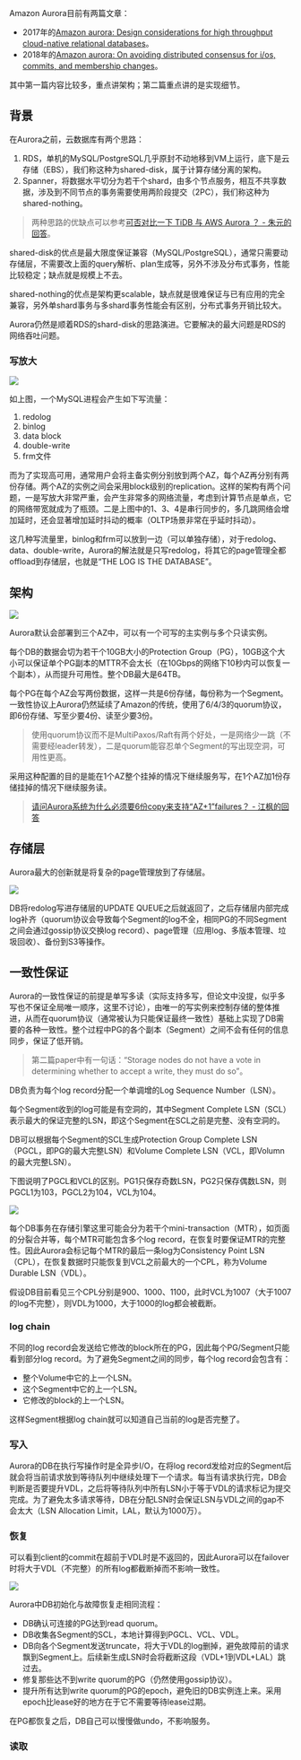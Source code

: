 Amazon Aurora目前有两篇文章：
- 2017年的[Amazon aurora: Design considerations for high throughput cloud-native relational databases](https://dl.acm.org/doi/abs/10.45/3035918.3056101)。
- 2018年的[Amazon aurora: On avoiding distributed consensus for i/os, commits, and membership changes](https://dl.acm.org/doi/abs/10.1145/3183713.3196937)。

其中第一篇内容比较多，重点讲架构；第二篇重点讲的是实现细节。

## 背景

在Aurora之前，云数据库有两个思路：
1. RDS，单机的MySQL/PostgreSQL几乎原封不动地移到VM上运行，底下是云存储（EBS），我们称这种为shared-disk，属于计算存储分离的架构。
1. Spanner，将数据水平切分为若干个shard，由多个节点服务，相互不共享数据，涉及到不同节点的事务需要使用两阶段提交（2PC），我们称这种为shared-nothing。

> 两种思路的优缺点可以参考[可否对比一下 TiDB 与 AWS Aurora ？ - 朱元的回答](https://www.zhihu.com/question/56669587/answer/552118039)。

shared-disk的优点是最大限度保证兼容（MySQL/PostgreSQL），通常只需要动存储层，不需要改上面的query解析、plan生成等，另外不涉及分布式事务，性能比较稳定；缺点就是规模上不去。

shared-nothing的优点是架构更scalable，缺点就是很难保证与已有应用的完全兼容，另外单shard事务与多shard事务性能会有区别，分布式事务开销比较大。

Aurora仍然是顺着RDS的shard-disk的思路演进。它要解决的最大问题是RDS的网络吞吐问题。

### 写放大

![](https://fuzhe-pics.oss-cn-beijing.aliyuncs.com/2021-01/aurora-01.png)

如上图，一个MySQL进程会产生如下写流量：
1. redolog
1. binlog
1. data block
1. double-write
1. frm文件

而为了实现高可用，通常用户会将主备实例分别放到两个AZ，每个AZ再分别有两份存储。两个AZ的实例之间会采用block级别的replication。这样的架构有两个问题，一是写放大非常严重，会产生非常多的网络流量，考虑到计算节点是单点，它的网络带宽就成为了瓶颈。二是上图中的1、3、4是串行同步的，多几跳网络会增加延时，还会显著增加延时抖动的概率（OLTP场景非常在乎延时抖动）。

这几种写流量里，binlog和frm可以放到一边（可以单独存储），对于redolog、data、double-write，Aurora的解法就是只写redolog，将其它的page管理全都offload到存储层，也就是“THE LOG IS THE DATABASE”。

## 架构

![](https://fuzhe-pics.oss-cn-beijing.aliyuncs.com/2021-01/aurora-02.png)

Aurora默认会部署到三个AZ中，可以有一个可写的主实例与多个只读实例。

每个DB的数据会切为若干个10GB大小的Protection Group（PG），10GB这个大小可以保证单个PG副本的MTTR不会太长（在10Gbps的网络下10秒内可以恢复一个副本），从而提升可用性。整个DB最大是64TB。

每个PG在每个AZ会写两份数据，这样一共是6份存储，每份称为一个Segment。一致性协议上Aurora仍然延续了Amazon的传统，使用了6/4/3的quorum协议，即6份存储、写至少要4份、读至少要3份。

> 使用quorum协议而不是MultiPaxos/Raft有两个好处，一是网络少一跳（不需要经leader转发），二是quorum能容忍单个Segment的写出现空洞，可用性更高。

采用这种配置的目的是能在1个AZ整个挂掉的情况下继续服务写，在1个AZ加1份存储挂掉的情况下继续服务读。

> [请问Aurora系统为什么必须要6份copy来支持“AZ+1”failures？ - 江枫的回答](https://www.zhihu.com/question/435302730/answer/1634390470)

## 存储层

Aurora最大的创新就是将复杂的page管理放到了存储层。

![](https://fuzhe-pics.oss-cn-beijing.aliyuncs.com/2021-01/aurora-03.png)

DB将redolog写进存储层的UPDATE QUEUE之后就返回了，之后存储层内部完成log补齐（quorum协议会导致每个Segment的log不全，相同PG的不同Segment之间会通过gossip协议交换log record）、page管理（应用log、多版本管理、垃圾回收）、备份到S3等操作。

## 一致性保证

Aurora的一致性保证的前提是单写多读（实际支持多写，但论文中没提，似乎多写也不保证全局唯一顺序，这里不讨论），由唯一的写实例来控制存储的整体推进，从而在quorum协议（通常被认为只能保证最终一致性）基础上实现了DB需要的各种一致性。整个过程中PG的各个副本（Segment）之间不会有任何的信息同步，保证了低开销。

> 第二篇paper中有一句话：“Storage nodes do not have a vote in determining whether to accept a write, they must do so”。

DB负责为每个log record分配一个单调增的Log Sequence Number（LSN）。

每个Segment收到的log可能是有空洞的，其中Segment Complete LSN（SCL）表示最大的保证完整的LSN，即这个Segment在SCL之前是完整、没有空洞的。

DB可以根据每个Segment的SCL生成Protection Group Complete LSN（PGCL，即PG的最大完整LSN）和Volume Complete LSN（VCL，即Volumn的最大完整LSN）。

下图说明了PGCL和VCL的区别。PG1只保存奇数LSN，PG2只保存偶数LSN，则PGCL1为103，PGCL2为104，VCL为104。

![](https://fuzhe-pics.oss-cn-beijing.aliyuncs.com/2021-01/aurora-04.png)

每个DB事务在存储引擎这里可能会分为若干个mini-transaction（MTR），如页面的分裂合并等，每个MTR可能包含多个log record，在恢复时要保证MTR的完整性。因此Aurora会标记每个MTR的最后一条log为Consistency Point LSN（CPL），在恢复数据时只能恢复到VCL之前最大的一个CPL，称为Volume Durable LSN（VDL）。

假设DB目前看见三个CPL分别是900、1000、1100，此时VCL为1007（大于1007的log不完整），则VDL为1000，大于1000的log都会被截断。

### log chain

不同的log record会发送给它修改的block所在的PG，因此每个PG/Segment只能看到部分log record。为了避免Segment之间的同步，每个log record会包含有：
- 整个Volume中它的上一个LSN。
- 这个Segment中它的上一个LSN。
- 它修改的block的上一个LSN。

这样Segment根据log chain就可以知道自己当前的log是否完整了。

### 写入

Aurora的DB在执行写操作时是全异步I/O，在将log record发给对应的Segment后就会将当前请求放到等待队列中继续处理下一个请求。每当有请求执行完，DB会判断是否要提升VDL，之后将等待队列中所有LSN小于等于VDL的请求标记为提交完成。为了避免太多请求等待，DB在分配LSN时会保证LSN与VDL之间的gap不会太大（LSN Allocation Limit，LAL，默认为1000万）。

### 恢复

可以看到client的commit在超前于VDL时是不返回的，因此Aurora可以在failover时将大于VDL（不完整）的所有log都截断掉而不影响一致性。

![](https://fuzhe-pics.oss-cn-beijing.aliyuncs.com/2021-01/aurora-05.png)

Aurora中DB初始化与故障恢复走相同流程：
- DB确认可连接的PG达到read quorum。
- DB收集各Segment的SCL，本地计算得到PGCL、VCL、VDL。
- DB向各个Segment发送truncate，将大于VDL的log删掉，避免故障前的请求飘到Segment上。后续新生成LSN时会将截断这段（VDL+1到VDL+LAL）跳过去。
- 修复那些达不到write quorum的PG（仍然使用gossip协议）。
- 提升所有达到write quorum的PG的epoch，避免旧的DB实例连上来。采用epoch比lease好的地方在于它不需要等待lease过期。

在PG都恢复之后，DB自己可以慢慢做undo，不影响服务。

### 读取


